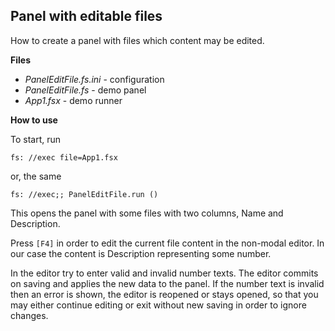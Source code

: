 ## Panel with editable files

How to create a panel with files which content may be edited.

**Files**

- *PanelEditFile.fs.ini* - configuration
- *PanelEditFile.fs* - demo panel
- *App1.fsx* - demo runner

**How to use**

To start, run

    fs: //exec file=App1.fsx

or, the same

    fs: //exec;; PanelEditFile.run ()

This opens the panel with some files with two columns, Name and Description.

Press `[F4]` in order to edit the current file content in the non-modal editor.
In our case the content is Description representing some number.

In the editor try to enter valid and invalid number texts. The editor commits
on saving and applies the new data to the panel. If the number text is invalid
then an error is shown, the editor is reopened or stays opened, so that you may
either continue editing or exit without new saving in order to ignore changes.
